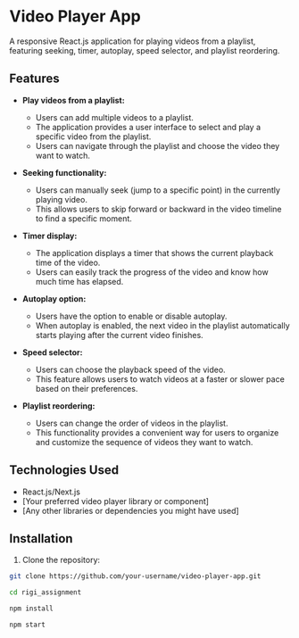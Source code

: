# Video Player App

A responsive React.js application for playing videos from a playlist, featuring seeking, timer, autoplay, speed selector, and playlist reordering.

## Features

- **Play videos from a playlist:**
  - Users can add multiple videos to a playlist.
  - The application provides a user interface to select and play a specific video from the playlist.
  - Users can navigate through the playlist and choose the video they want to watch.

- **Seeking functionality:**
  - Users can manually seek (jump to a specific point) in the currently playing video.
  - This allows users to skip forward or backward in the video timeline to find a specific moment.

- **Timer display:**
  - The application displays a timer that shows the current playback time of the video.
  - Users can easily track the progress of the video and know how much time has elapsed.

- **Autoplay option:**
  - Users have the option to enable or disable autoplay.
  - When autoplay is enabled, the next video in the playlist automatically starts playing after the current video finishes.

- **Speed selector:**
  - Users can choose the playback speed of the video.
  - This feature allows users to watch videos at a faster or slower pace based on their preferences.

- **Playlist reordering:**
  - Users can change the order of videos in the playlist.
  - This functionality provides a convenient way for users to organize and customize the sequence of videos they want to watch.

## Technologies Used

- React.js/Next.js
- [Your preferred video player library or component]
- [Any other libraries or dependencies you might have used]

## Installation

1. Clone the repository:

```bash
git clone https://github.com/your-username/video-player-app.git

```

```bash
cd rigi_assignment
```
```bash
npm install
```
```bash
npm start
```


